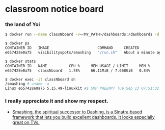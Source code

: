 # classroom notice board

### the land of Yoi
```bash
$ docker run --name classNboard -v=<MY_PATH>/dashboards:/dashboards -d -p 8949:3030 visibilityspots/smashing

$ docker ps                                                                                       
CONTAINER ID   IMAGE                      COMMAND     CREATED              STATUS              PORTS                    NAMES
e657428e0a75   visibilityspots/smashing   "/run.sh"   About a minute ago   Up About a minute   0.0.0.0:8949->3030/tcp   classNboard

$ docker stats
CONTAINER ID   NAME          CPU %     MEM USAGE / LIMIT     MEM %     NET I/O       BLOCK I/O     PIDS
e657428e0a75   classNboard   1.78%     66.11MiB / 7.668GiB   0.84%     1.25kB / 0B   45.1kB / 0B   6

$ docker exec -it classNboard sh
/smashing # uname -a
Linux e657428e0a75 5.15.49-linuxkit #1 SMP PREEMPT Tue Sep 13 07:51:32 UTC 2022 aarch64 Linux
```

### I really appreciate it and show my respect.
- [Smashing, the spiritual successor to Dashing, is a Sinatra based framework that lets you build excellent dashboards. It looks especially great on TVs.](http://smashing.github.io/smashing) 
